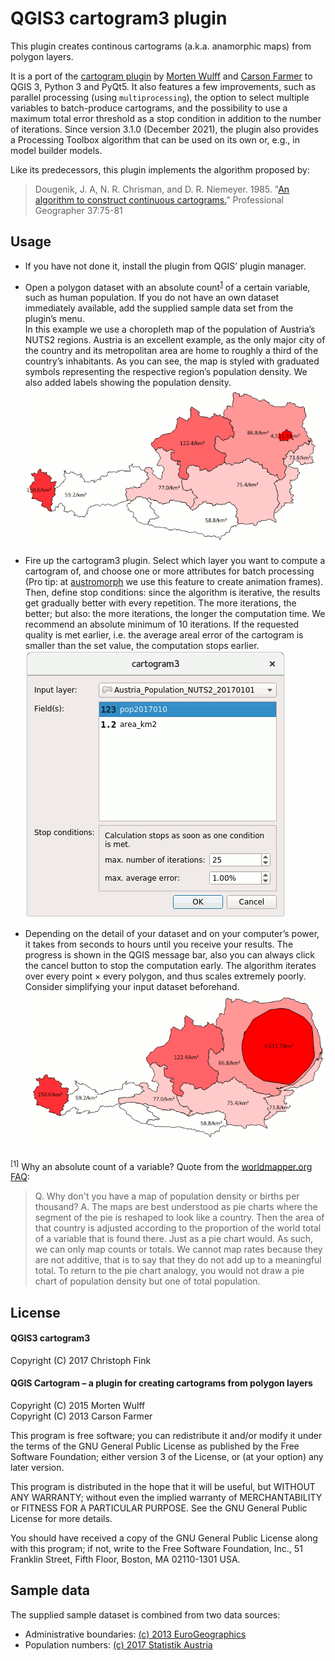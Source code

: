 QGIS3 cartogram3 plugin
=======================

This plugin creates continous cartograms (a.k.a. anamorphic maps) from polygon layers.

It is a port of the [cartogram plugin](https://plugins.qgis.org/plugins/cartogram/) by [Morten Wulff](https://github.com/informeren/qgis-cartogram) and [Carson Farmer](https://github.com/carsonfarmer/cartogram) to QGIS 3, Python 3 and PyQt5. It also features a few improvements, such as parallel processing (using `multiprocessing`), the option to select multiple variables to batch-produce cartograms, and the possibility to use a maximum total error threshold as a stop condition in addition to the number of iterations. Since version 3.1.0 (December 2021), the plugin also provides a Processing Toolbox algorithm that can be used on its own or, e.g., in model builder models.

Like its predecessors, this plugin implements the algorithm proposed by:

> Dougenik, J. A, N. R. Chrisman, and D. R. Niemeyer. 1985. "[An algorithm to construct continuous cartograms.](http://www.tandfonline.com/doi/abs/10.1111/j.0033-0124.1985.00075.x)" Professional Geographer 37:75-81 

Usage
-----

* If you have not done it, install the plugin from QGIS’ plugin manager.

* Open a polygon dataset with an absolute count<sup>[1](#footnote-1)</sup> of a certain variable, such as human population. If you do not have an own dataset immediately available, add the supplied sample data set from the plugin’s menu. <br>
  In this example we use a choropleth map of the population of Austria’s NUTS2 regions. Austria is an excellent example, as the only major city of the country and its metropolitan area are home to roughly a third of the country’s inhabitants. As you can see, the map is styled with graduated symbols representing the respective region’s population density. We also added labels showing the population density.  
  ![Choropleth map of the population of Austria by NUTS2 regions](data/Austria_PopulationDensity_NUTS2_20170101.png)

* Fire up the cartogram3 plugin. Select which layer you want to compute a cartogram of, and choose one or more attributes for batch processing (Pro tip: at [austromorph](https://austromorph.space) we use this feature to create animation frames). Then, define stop conditions: since the algorithm is iterative, the results get gradually better with every repetition. The more iterations, the better; but also: the more iterations, the longer the computation time. We recommend an absolute minimum of 10 iterations. If the requested quality is met earlier, i.e. the average areal error of the cartogram is smaller than the set value, the computation stops earlier.  
  ![cartogram3 user interface](data/cartogram3Dialog.png)

* Depending on the detail of your dataset and on your computer’s power, it takes from seconds to hours until you receive your results. The progress is shown in the QGIS message bar, also you can always click the cancel button to stop the computation early. The algorithm iterates over every point &times; every polygon, and thus scales extremely poorly. Consider simplifying your input dataset beforehand.  
  ![Cartogram of the population of Austria by NUTS2 regions](data/Austria_PopulationCartogram_NUTS2_20170101.png)

<sup id="footnote-1">[1]</sup> </a>Why an absolute count of a variable? Quote from the [worldmapper.org FAQ](http://www.worldmapper.org/faq.html):
> Q. Why don't you have a map of population density or births per thousand? 
> A. The maps are best understood as pie charts where the segment of the pie is reshaped to look like a country.  Then the area of that country is adjusted according to the proportion of the world total of a variable that is found there.  Just as a pie chart would.  As such, we can only map counts or totals.  We cannot map rates because they are not additive, that is to say that they do not add up to a meaningful total.  To return to the pie chart analogy, you would not draw a pie chart of population density but one of total population.

License
-------

#### QGIS3 cartogram3
Copyright (C) 2017 Christoph Fink

#### QGIS Cartogram – a plugin for creating cartograms from polygon layers 
Copyright (C) 2015  Morten Wulff <br>
Copyright (C) 2013  Carson Farmer

This program is free software; you can redistribute it and/or modify it under the terms of the GNU General Public License as published by the Free Software Foundation; either version 3 of the License, or (at your option) any later version.

This program is distributed in the hope that it will be useful, but WITHOUT ANY WARRANTY; without even the implied warranty of MERCHANTABILITY or FITNESS FOR A PARTICULAR PURPOSE.  See the GNU General Public License for more details.

You should have received a copy of the GNU General Public License along with this program; if not, write to the Free Software Foundation, Inc., 51 Franklin Street, Fifth Floor, Boston, MA 02110-1301 USA.

Sample data
-----------

The supplied sample dataset is combined from two data sources:

* Administrative boundaries: [(c) 2013 EuroGeographics](http://ec.europa.eu/eurostat/web/gisco/geodata/reference-data/administrative-units-statistical-units/nuts#nuts13)
* Population numbers: [(c) 2017 Statistik Austria](http://www.statistik.at/web_de/statistiken/menschen_und_gesellschaft/bevoelkerung/bevoelkerungsstand_und_veraenderung/bevoelkerung_zu_jahres-_quartalsanfang/index.html)

